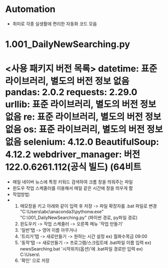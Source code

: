 # Automation

- 취미로 각종 실생활에 편리한 자동화 코드 모음

1.001_DailyNewSearching.py
================================================
<사용 패키지 버전 목록>
datetime: 표준 라이브러리, 별도의 버전 정보 없음
pandas: 2.0.2
requests: 2.29.0
urllib: 표준 라이브러리, 별도의 버전 정보 없음
re: 표준 라이브러리, 별도의 버전 정보 없음
os: 표준 라이브러리, 별도의 버전 정보 없음
selenium: 4.12.0
BeautifulSoup: 4.12.2
webdriver_manager: 버전 122.0.6261.112(공식 빌드) (64비트
===============================================

- 매일 네이버 뉴스에 특정 키워드 검색하여 크롬 창을 띄워주는 파일
- 윈도우 작업 스케줄러를 이용해서 매일 같은 시간에 창을 띄우게 함
- 작업방법:
- 1. 메모장을 키고 아래와 같이 입력 후 저장 -> 파일 확장자를 .bat 파일로 변경
  "C:\Users\abc\anaconda3\pythonw.exe" "C:\001_DailyNewSearching.py"
   (파이썬 경로, py파일 경로)
  3. 윈도우키 -> 작업 스케줄러 -> 오른쪽 메뉴 '작업 만들기'
  4. '일반'탭 -> 영어 이름 아무거나
  5. '트리거'탭 -> 새로만들기 -> 원하는 시간 설정 ex) 월화수목금 09:00
  6. '동작'탭 -> 새로만들기 -> 프로그램/스크립트에 .bat파일 이름 입력 ex) newsSearching.bat
    '시작위치(옵션)'에 .bat파일 경로만 입력 ex) C:\Users\ 
  7. '확인' 으로 저장
